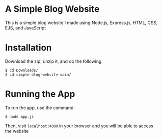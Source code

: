 # A Simple Blog Website
This is a simple blog website I made using Node.js, Express.js, HTML, CSS, EJS, and JavaScript

# Installation
Download the zip, unzip it, and do the following:

```cli
$ cd Downloads/
$ cd simple-blog-website-main/
```

# Running the App

To run the app, use the command:

```cli
$ node app.js
```

Then, visit <code>localhost:4000</code> in your browser and you will be able to access the website
